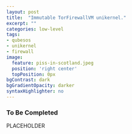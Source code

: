 ```yaml
---
layout: post
title:  "Immutable TorFirewallVM unikernel."
excerpt: ""
categories: low-level
tags:
- qubesos
- unikernel
- firewall
image:
  feature: piss-in-scotland.jpeg
  position: 'right center'
  topPosition: 0px
bgContrast: dark
bgGradientOpacity: darker
syntaxHighlighter: no
---
```


### To Be Completed

PLACEHOLDER
